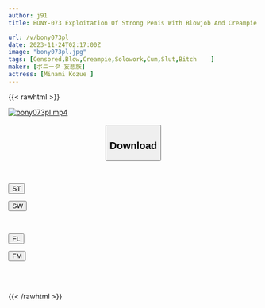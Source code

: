 ```yaml
---
author: j91
title: BONY-073 Exploitation Of Strong Penis With Blowjob And Creampie - Dick Greedy Older Sister Kozue Minami

url: /v/bony073pl
date: 2023-11-24T02:17:00Z
image: "bony073pl.jpg"
tags: [Censored,Blow,Creampie,Solowork,Cum,Slut,Bitch	 ]
maker: [ボニータ-妄想族]
actress: [Minami Kozue ]
---
```



{{< rawhtml >}}

<div class="video" data-videoid="Q0A068A13YCR8b">
    <a href="javascript:;">
        <img src="/v/bony073pl/bony073pl.jpg" width="WIDTH" height="HEIGHT" alt="bony073pl.mp4" loading="lazy">
    </a>
</div>

<script type="text/javascript" src="https://j91.asia/asset/on-demand-st.js"></script>

<br>
  <link rel="stylesheet" href="https://j91.asia/asset/bs5.css">
  
  <center>
  <button class="btn btn-primary" type="button" data-bs-toggle="collapse" data-bs-target=".multi-collapse" aria-expanded="false" aria-controls="multiCollapseExample1 multiCollapseExample2"><h2>Download</h2></button></center>
</p>
<div class="row">
  <div class="col">
    <div class="collapse multi-collapse" id="multiCollapseExample1">
      <div class="card card-body">
	      	      <br>
<div class="buttons">  
<p><a href="https://streamtape.to/v/Q0A068A13YCR8b" target="_blank"><button class="btn-hover color-3"><i class="fa fa-download"></i> ST</button></a></p>
<p><a href="https://flaswish.com/24r51zyvwt9h" target="_blank"><button class="btn-hover color-2"><i class="fa fa-download"></i> SW</button></a></p></div>
    </div>
  </div>
</div>
  <div class="col">
    <div class="collapse multi-collapse" id="multiCollapseExample2">
      <div class="card card-body">
	      <br>
<div class="buttons">
<p><a href="javascript:;" target="_blank"><button class="btn-hover color-9"><i class="fa fa-download"></i> FL</button></a></p>
<p><a href="javascript:;" target="_blank"><button class="btn-hover color-8"><i class="fa fa-download"></i> FM</button></a></p></div>
<br><br>
      </div>
    </div>
  </div>
</div>

{{< /rawhtml >}}
